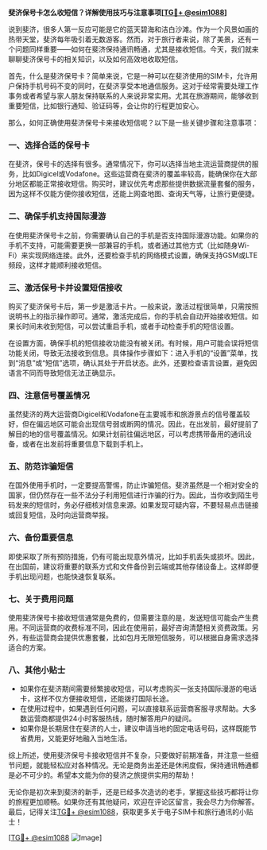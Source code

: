 **斐济保号卡怎么收短信？详解使用技巧与注意事项[[TG💪+ @esim1088](https://t.me/s/esim1088)]**

说到斐济，很多人第一反应可能是它的蓝天碧海和洁白沙滩。作为一个风景如画的热带天堂，斐济每年吸引着无数游客。然而，对于旅行者来说，除了美景，还有一个问题同样重要——如何在斐济保持通讯畅通，尤其是接收短信。今天，我们就来聊聊斐济保号卡的相关知识，以及如何高效地收取短信。

首先，什么是斐济保号卡？简单来说，它是一种可以在斐济使用的SIM卡，允许用户保持手机号码不变的同时，在斐济享受本地通信服务。这对于经常需要处理工作事务或者希望与家人朋友保持联系的人来说非常实用。尤其在旅游期间，能够收到重要短信，比如银行通知、验证码等，会让你的行程更加安心。

那么，如何正确使用斐济保号卡来接收短信呢？以下是一些关键步骤和注意事项：

### **一、选择合适的保号卡**
在斐济，保号卡的选择有很多。通常情况下，你可以选择当地主流运营商提供的服务，比如Digicel或Vodafone。这些运营商在斐济的覆盖率较高，能确保你在大部分地区都能正常接收短信。购买时，建议优先考虑那些提供数据流量套餐的服务，因为这样不仅能方便你接收短信，还能上网查地图、查询天气等，让旅行更便捷。

### **二、确保手机支持国际漫游**
在使用斐济保号卡之前，你需要确认自己的手机是否支持国际漫游功能。如果你的手机不支持，可能需要更换一部兼容的手机，或者通过其他方式（比如随身Wi-Fi）来实现网络连接。此外，还要检查手机的网络模式设置，确保支持GSM或LTE频段，这样才能顺利接收短信。

### **三、激活保号卡并设置短信接收**
购买了斐济保号卡后，第一步是激活卡片。一般来说，激活过程很简单，只需按照说明书上的指示操作即可。通常，激活完成后，你的手机会自动开始接收短信。如果长时间未收到短信，可以尝试重启手机，或者手动检查手机的短信设置。

在设置方面，确保手机的短信接收功能没有被关闭。有时候，用户可能会误将短信功能关闭，导致无法接收到信息。具体操作步骤如下：进入手机的“设置”菜单，找到“消息”或“短信”选项，确认其处于开启状态。此外，还要检查语言设置，避免因语言不同而导致短信无法正确显示。

### **四、注意信号覆盖情况**
虽然斐济的两大运营商Digicel和Vodafone在主要城市和旅游景点的信号覆盖较好，但在偏远地区可能会出现信号弱或断网的情况。因此，在出发前，最好提前了解目的地的信号覆盖情况。如果计划前往偏远地区，可以考虑携带备用的通讯设备，或者在出发前将重要信息下载到手机上。

### **五、防范诈骗短信**
在国外使用手机时，一定要提高警惕，防止诈骗短信。斐济虽然是一个相对安全的国家，但仍然存在一些不法分子利用短信进行诈骗的行为。因此，当你收到陌生号码发来的短信时，务必仔细核对信息来源。如果发现可疑内容，不要轻易点击链接或回复短信，及时向运营商举报。

### **六、备份重要信息**
即使采取了所有预防措施，仍有可能出现意外情况，比如手机丢失或损坏。因此，在出国前，建议将重要的联系方式和文件备份到云端或其他存储设备上。这样即便手机出现问题，也能快速恢复联系。

### **七、关于费用问题**
使用斐济保号卡接收短信通常是免费的，但需要注意的是，发送短信可能会产生费用。不同运营商的收费标准不同，因此在使用前，最好咨询清楚相关资费政策。另外，有些运营商会提供优惠套餐，比如包月无限短信服务，可以根据自身需求选择适合的方案。

### **八、其他小贴士**
- 如果你在斐济期间需要频繁接收短信，可以考虑购买一张支持国际漫游的电话卡，这样不仅方便接收短信，还能拨打国际长途。
- 在使用过程中，如果遇到任何问题，可以直接联系运营商客服寻求帮助。大多数运营商都提供24小时客服热线，随时解答用户的疑问。
- 如果你是长期居住在斐济的人士，建议申请当地的固定电话号码，这样既能节省费用，又能更好地融入当地生活。

综上所述，使用斐济保号卡接收短信并不复杂，只要做好前期准备，并注意一些细节问题，就能轻松应对各种情况。无论是商务出差还是休闲度假，保持通讯畅通都是必不可少的。希望本文能为你的斐济之旅提供实用的帮助！

无论你是初次来到斐济的新手，还是已经多次造访的老手，掌握这些技巧都将让你的旅程更加顺畅。如果你还有其他疑问，欢迎在评论区留言，我会尽力为你解答。最后，记得关注[TG💪+ @esim1088](https://t.me/s/esim1088)，获取更多关于电子SIM卡和旅行通讯的小贴士！

[[TG💪+ @esim1088](https://t.me/s/esim1088) ![Image](https://i.postimg.cc/4NQfJmqS/Snipaste-2025-05-13-00-14-12.png)]